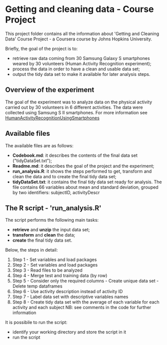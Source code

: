 # Getting and cleaning data - Course Project
This project folder contains all the information about 'Getting and Cleaning Data' Course Project - a Coursera course by Johns Hopkins University.

Briefly, the goal of the project is to:
- retrieve raw data coming from 30 Samsung Galaxy S smartphones weared by 30 volunteers (Human Activity Recognition experiment);
- process the data in order to have a clean and usable data set;
- output the tidy data set to make it available for later analysis steps.

## Overview of the experiment
The goal of the experiment was to analyze data on the physical activity carried out by 30 volunteers in 6 different activities. The data were collected using Samsung S II smartphones. For more information see [HumanActivityRecognitionUsingSmartphones](http://archive.ics.uci.edu/ml/datasets/Human+Activity+Recognition+Using+Smartphones)

## Available files
The available files are as follows:
- **Codebook.md**: it describes the contents of the final data set ("tidyDataSet.txt");
- **Readme.md**: it describes the goal of the project and the experiment;
- **run_analysis.R**: it shows the steps performed to get, transform and clean the data and to create the final tidy data set;
- **tidyDataSet.txt**: it contains the final tidy data set ready for analysis. The file contains 66 variables
about mean and standard deviation, grouped by two identifiers: subjectID, activityDescr

## The R script - 'run_analysis.R'
The script performs the following main tasks:
- **retrieve** and **unzip** the input data set;
- **transform** and **clean** the data;
- **create** the final tidy data set.

Below, the steps in detail:
1. Step 1 - Set variables and load packages
2. Step 2 - Set variables and load packages
3. Step 3 - Read files to be analyzed
4. Step 4 - Merge test and training data (by row)
5. Step 5 - Consider only the required columns - Create unique data set - Delete temp dataframes
6. Step 6 - Use activity description instead of activity ID
7. Step 7 - Label data set with descriptive variables names
8. Step 8 - Create tidy data set with the average of each variable for each activity and each subject
NB: see comments in the code for further information

It is possibile to run the script:
- identify your working directory and store the script in it
- run the script



